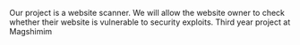 Our project is a website scanner. We will allow the website owner to check whether their website is vulnerable to security exploits.
Third year project at Magshimim
